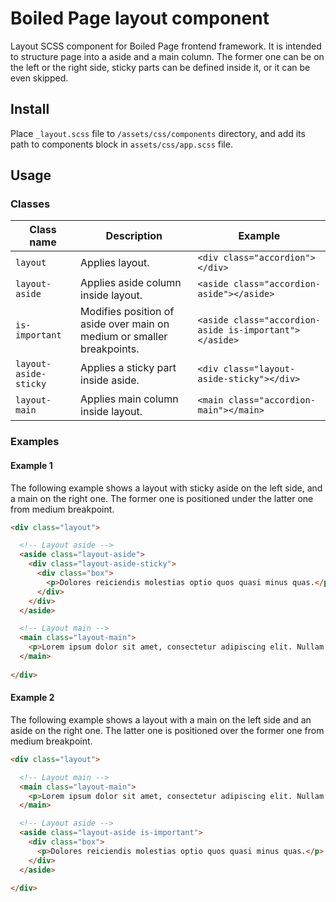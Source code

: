 # Boiled Page layout component

Layout SCSS component for Boiled Page frontend framework. It is intended to structure page into a aside and a main column. The former one can be on the left or the right side, sticky parts can be defined inside it, or it can be even skipped.

## Install

Place `_layout.scss` file to `/assets/css/components` directory, and add its path to components block in `assets/css/app.scss` file.

## Usage

### Classes

Class name | Description | Example
---------- | ----------- | -------
`layout` | Applies layout. | `<div class="accordion"></div>`
`layout-aside` | Applies aside column inside layout. | `<aside class="accordion-aside"></aside>`
`is-important` | Modifies position of aside over main on medium or smaller breakpoints. | `<aside class="accordion-aside is-important"></aside>`
`layout-aside-sticky` | Applies a sticky part inside aside. | `<div class="layout-aside-sticky"></div>`
`layout-main` | Applies main column inside layout. | `<main class="accordion-main"></main>`

### Examples

#### Example 1

The following example shows a layout with sticky aside on the left side, and a main on the right one. The former one is positioned under the latter one from medium breakpoint.

```html
<div class="layout">

  <!-- Layout aside -->
  <aside class="layout-aside">
    <div class="layout-aside-sticky">
      <div class="box">
        <p>Dolores reiciendis molestias optio quos quasi minus quas.</p>
      </div>
    </div>
  </aside>

  <!-- Layout main -->
  <main class="layout-main">
    <p>Lorem ipsum dolor sit amet, consectetur adipiscing elit. Nullam volutpat porta turpis a ultricies. Lorem ipsum dolor sit amet, consectetur adipiscing elit. Nulla blandit mauris ut nisi laoreet, et lacinia tellus mattis. Proin sodales sit amet enim commodo imperdiet. Donec id mollis augue, a consequat lectus. Nam eget blandit tortor. Phasellus hendrerit est nec lacus placerat interdum. In non aliquam risus, sed bibendum ex. Nullam placerat auctor urna suscipit lacinia. In dapibus nisl augue, varius pellentesque dolor bibendum non. Quisque sed erat purus. Fusce risus nunc, efficitur vel orci et, tincidunt suscipit justo. Integer quis suscipit sapien, vitae pretium urna. Praesent in mollis dolor, sit amet hendrerit risus. Maecenas non risus vel urna lacinia semper.</p>
  </main>
  
</div>
```

#### Example 2

The following example shows a layout with a main on the left side and an aside on the right one. The latter one is positioned over the former one from medium breakpoint.

```html
<div class="layout">

  <!-- Layout main -->
  <main class="layout-main">
    <p>Lorem ipsum dolor sit amet, consectetur adipiscing elit. Nullam volutpat porta turpis a ultricies. Lorem ipsum dolor sit amet, consectetur adipiscing elit. Nulla blandit mauris ut nisi laoreet, et lacinia tellus mattis. Proin sodales sit amet enim commodo imperdiet. Donec id mollis augue, a consequat lectus. Nam eget blandit tortor. Phasellus hendrerit est nec lacus placerat interdum. In non aliquam risus, sed bibendum ex. Nullam placerat auctor urna suscipit lacinia. In dapibus nisl augue, varius pellentesque dolor bibendum non. Quisque sed erat purus. Fusce risus nunc, efficitur vel orci et, tincidunt suscipit justo. Integer quis suscipit sapien, vitae pretium urna. Praesent in mollis dolor, sit amet hendrerit risus. Maecenas non risus vel urna lacinia semper.</p>
  </main>

  <!-- Layout aside -->
  <aside class="layout-aside is-important">
    <div class="box">
      <p>Dolores reiciendis molestias optio quos quasi minus quas.</p>
    </div>
  </aside>
  
</div>
```
